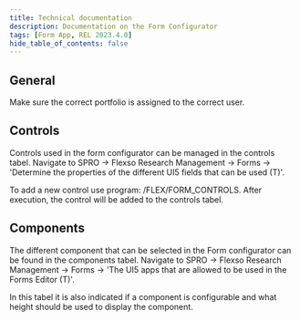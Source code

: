 ```yaml
---
title: Technical documentation
description: Documentation on the Form Configurator
tags: [Form App, REL 2023.4.0]
hide_table_of_contents: false
---
```


## General

Make sure the correct portfolio is assigned to the correct user.

## Controls

Controls used in the form configurator can be managed in the controls tabel. Navigate to SPRO -> Flexso Research Management -> Forms -> 'Determine the properties of the different UI5 fields that can be used (T)'.

To add a new control use program: /FLEX/FORM_CONTROLS. After execution, the control will be added to the controls tabel.

## Components

The different component that can be selected in the Form configurator can be found in the components tabel. Navigate to SPRO -> Flexso Research Management -> Forms -> 'The UI5 apps that are allowed to be used in the Forms Editor (T)'.

In this tabel it is also indicated if a component is configurable and what height should be used to display the component.
